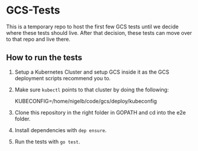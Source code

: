 # GCS-Tests

This is a temporary repo to host the first few GCS tests until we decide where
these tests should live. After that decision, these tests can move over to that
repo and live there.

## How to run the tests
1. Setup a Kubernetes Cluster and setup GCS inside it as the GCS deployment
   scripts recommend you to.
2. Make sure `kubectl` points to that cluster by doing the following:

    KUBECONFIG=/home/nigelb/code/gcs/deploy/kubeconfig

3. Clone this repository in the right folder in GOPATH and cd into the e2e
   folder.
4. Install dependencies with `dep ensure`.
4. Run the tests with `go test`.
